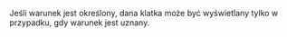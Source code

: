 Jeśli warunek jest określony, dana klatka może być wyświetlany tylko w przypadku, gdy warunek jest uznany.